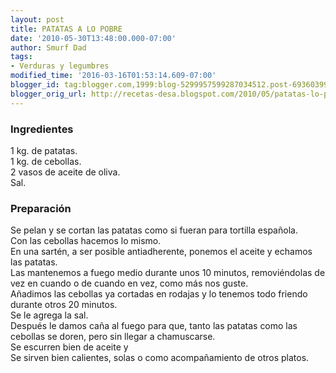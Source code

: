 ```yaml
---
layout: post
title: PATATAS A LO POBRE
date: '2010-05-30T13:48:00.000-07:00'
author: Smurf Dad
tags:
- Verduras y legumbres
modified_time: '2016-03-16T01:53:14.609-07:00'
blogger_id: tag:blogger.com,1999:blog-5299957599287034512.post-6936039963292531328
blogger_orig_url: http://recetas-desa.blogspot.com/2010/05/patatas-lo-pobre.html
---
```


<h3>Ingredientes</h3>1 kg. de patatas.<br />1 kg. de cebollas.<br />2 vasos de aceite de oliva.<br />Sal.<br /><h3>Preparación</h3>Se pelan y se cortan las patatas como si fueran para tortilla española.<br />Con las cebollas hacemos lo mismo.<br />En una sartén, a ser posible antiadherente, ponemos el aceite y echamos las patatas.<br />Las mantenemos a fuego medio durante unos 10 minutos, removiéndolas de vez en cuando o de cuando en vez, como más nos guste.<br />Añadimos las cebollas ya cortadas en rodajas y lo tenemos todo friendo durante otros 20 minutos.<br />Se le agrega la sal.<br />Después le damos caña al fuego para que, tanto las patatas como las cebollas se doren, pero sin llegar a chamuscarse.<br />Se escurren bien de aceite y<br />Se sirven bien calientes, solas o como acompañamiento de otros platos.